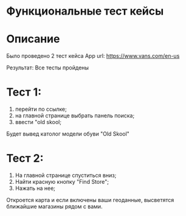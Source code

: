 # Функциональные тест кейсы
# Описание
Было проведено 2 тест кейса App url: https://www.vans.com/en-us 

Результат: Все тесты пройдены

# Тест 1:
1. перейти по ссылке;
2. на главной странице выбрать панель поиска;
3. ввести "old skool;

Будет вывед католог модели обуви "Old Skool"

# Тест 2:
1. На главной странице спуститься вниз;
2. Найти красную кнопку "Find Store";
3. Нажать на нее;

Откроется карта и если включены ваши геоданные, высветятся ближайшие магазины рядом с вами.

